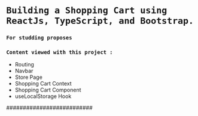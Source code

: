 # `Building a Shopping Cart using ReactJs, TypeScript, and Bootstrap.`

### `For studding proposes`

### `Content viewed with this project :`

- Routing
- Navbar
- Store Page
- Shopping Cart Context
- Shopping Cart Component
- useLocalStorage Hook


########################## 
